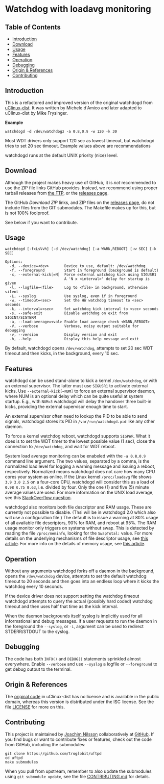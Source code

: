 Watchdog with loadavg monitoring
================================

Table of Contents
-----------------

* [Introduction](#introduction)
* [Download](#download)
* [Usage](#usage)
* [Features](#features)
* [Operation](#operation)
* [Debugging](#debugging)
* [Origin & References](#origin--references)
* [Contributing](#contributing)


Introduction
------------

This is a refactored and improved version of the original watchdogd from
[uClinux-dist][].  It was written by Michele d'Amico and later adapted
to uClinux-dist by Mike Frysinger.

**Example**

    watchdogd -d /dev/watchdog2 -a 0.8,0.9 -w 120 -k 30

Most WDT drivers only support 120 sec as lowest timeout, but watchdogd
tries to set 20 sec timeout.  Example values above are recommendations

watchdogd runs at the default UNIX priority (nice) level.


Download
--------

Although the project makes heavy use of GitHub, it is *not* recommended
to use the ZIP file links GitHub provides.  Instead, we recommend using
proper tarball releases from [the FTP][], or the [releases page][].

The GitHub *Download ZIP* links, and ZIP files on the [releases page][],
do not include files from the GIT submodules.  The Makefile makes up for
this, but is not 100% foolproof.

See below if you want to contribute.


Usage
-----

    watchdogd [-fxLsVvh] [-d /dev/watchdog] [-a WARN,REBOOT] [-w SEC] [-k SEC]
    
    Options:
      -d, --device=<dev>       Device to use, default: /dev/watchdog
      -f, --foreground         Start in foreground (background is default)
      -x, --external-kick[=N]  Force external watchdog kick using SIGUSR1
                               A 'N x <interval>' delay for startup is given
      -l, --logfile=<file>     Log to <file> in background, otherwise silent
      -L, --syslog             Use syslog, even if in foreground
      -w, --timeout=<sec>      Set the HW watchdog timeout to <sec> seconds
      -k, --interval=<sec>     Set watchdog kick interval to <sec> seconds
      -s, --safe-exit          Disable watchdog on exit from SIGINT/SIGTERM
      -a, --load-average=<val> Enable load average check <WARN,REBOOT>
      -V, --verbose            Verbose, noisy output suitable for debugging
      -v, --version            Display version and exit
      -h, --help               Display this help message and exit
    
By default, watchdogd opens `/dev/watchdog`, attempts to set 20 sec WDT
timeout and then kicks, in the background, every 10 sec.


Features
--------

watchdogd can be used stand-alone to kick a kernel `/dev/watchdog`, or
with an external supervisor.  The latter must use `SIGUSR1` to activate
external kicks.  Use `--external-kick[=NUM]` to force an external
supervisor daemon, where NUM is an optional delay which can be quite
useful at system startup.  E.g., with `NUM=3` watchdogd will delay the
handover three built-in kicks, providing the external supervisor enough
time to start.

An external supervisor often need to lookup the PID to be able to send
signals, watchdogd stores its PID in `/var/run/watchdogd.pid` like any
other daemon.

To force a kernel watchdog reboot, watchdogd supports `SIGPWR`.  What
it does is to set the WDT timer to the lowest possible value (1 sec),
close the connection to `/dev/watchdog`, and wait for WDT reboot.

System load average monitoring can be enabeled with the `-a 0.8,0.9`
command line argument.  The two values, separated by a comma, is the
normalized load level for logging a warning message and issuing a
reboot, respectively.  Normalized means watchdogd does not care how many
CPU cores your system as online.  If the Linux kernel `/proc/loadavg`
file shows `3.9 3.0 2.5` on a four-core CPU, watchdogd will consider
this as a load of `0.98 0.75 0.63`, i.e. divided by four.  Only the one
(1) and five (5) minute average values are used.  For more information
on the UNIX load average, see this [StackOverflow question][loadavg].

watchdogd also monitors both file descriptor and RAM usage.  These are
currently not possible to disable.  (Thsi will be in watchdogd 2.0 which
also will use a configuration file.)  The default is to issue a warning
at 80% usage of all available file descriptors, 90% for RAM, and reboot
at 95%.  The RAM usage monitor only triggers on systems without swap.
This is detected by reading the file `/proc/meminfo`, looking for the
`SwapTotal:` value.  For more details on the underlying mechanisms of
file descriptor usage, see [this article][filenr].  For more info on the
details of memory usage, see [this article][meminfo].


Operation
---------

Without any arguments watchdogd forks off a daemon in the background,
opens the `/dev/watchdog` device, attempts to set the default watchdog
timeout to 20 seconds and then goes into an endless loop where it kicks
the watchdog every 10 seconds.

If the device driver does not support setting the watchdog timeout
watchdogd attempts to query the actual (possibly hard coded) watchdog
timeout and then uses half that time as the kick interval.

When the daemon backgrounds itself syslog is implicitly used for all
informational and debug messages.  If a user requests to run the daemon
in the foreground the `--syslog`, or `-L`, argument can be used to
redirect STDERR/STDOUT to the syslog.


Debugging
---------

The code has both `INFO()` and `DEBUG()` statements sprinkled almost
everywhere.  Enable `--verbose` and use `--syslog` a logfile or
`--foreground` to get debug output to the terminal.


Origin & References
-------------------

The [original code][] in uClinux-dist has no license and is available in
the public domain, whereas this version is distributed under the ISC
license.  See the file [LICENSE][] for more on this.


Contributing
------------

This project is maintained by [Joachim Nilsson][] collaboratively at
[GitHub][].  If you find bugs or want to contribute fixes or features,
check out the code from GitHub, including the submodules:

	git clone https://github.com/troglobit/uftpd
	cd uftpd
	make submodules

When you pull from upstream, remember to also update the submodules
using `git submodule update`, see the file [CONTRIBUTING.md][contrib]
for details.


[uClinux-dist]:    http://www.uclinux.org/pub/uClinux/dist/
[loadavg]:         http://stackoverflow.com/questions/11987495/linux-proc-loadavg
[filenr]:          http://www.cyberciti.biz/tips/linux-procfs-file-descriptors.html
[meminfo]:         http://www.cyberciti.biz/faq/linux-check-memory-usage/
[original code]:   http://www.mail-archive.com/uclinux-dev@uclinux.org/msg04191.html
[GitHub]:          http://github.com/troglobit/watchdogd
[LICENSE]:         https://github.com/troglobit/watchdogd/blob/master/LICENSE
[contrib]:         https://github.com/troglobit/watchdogd/blob/master/CONTRIBUTING.md
[Joachim Nilsson]: http://troglobit.com
[the FTP]:         http://ftp.troglobit.com/watchdogd/
[releases page]:   https://github.com/troglobit/watchdogd/releases

<!--
  -- Local Variables:
  -- mode: markdown
  -- End:
  -->
